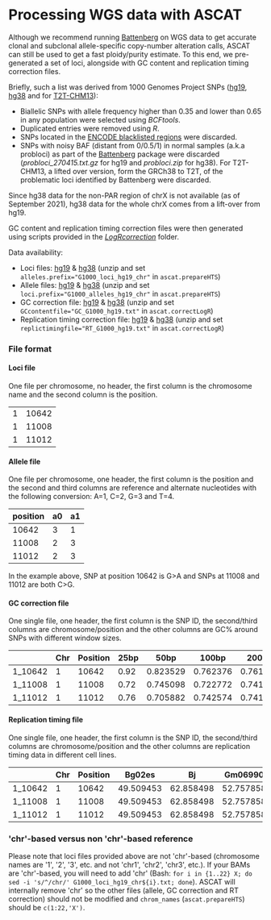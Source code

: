 # Processing WGS data with ASCAT
Although we recommend running [Battenberg](https://github.com/Wedge-lab/battenberg) on WGS data to get accurate clonal and subclonal allele-specific copy-number alteration calls, ASCAT can still be used to get a fast ploidy/purity estimate. To this end, we pre-generated a set of loci, alongside with GC content and replication timing correction files.

Briefly, such a list was derived from 1000 Genomes Project SNPs ([hg19](http://ftp.1000genomes.ebi.ac.uk/vol1/ftp/release/20130502/), [hg38](http://ftp.1000genomes.ebi.ac.uk/vol1/ftp/data_collections/1000_genomes_project/release/20190312_biallelic_SNV_and_INDEL/) and for [T2T-CHM13](https://s3-us-west-2.amazonaws.com/human-pangenomics/index.html?prefix=T2T/CHM13/assemblies/variants/1000_Genomes_Project/chm13v2.0/unrelated_samples_2504/)):

- Biallelic SNPs with allele frequency higher than 0.35 and lower than 0.65 in any population were selected using *BCFtools*.
- Duplicated entries were removed using *R*.
- SNPs located in the [ENCODE blacklisted regions](https://github.com/Boyle-Lab/Blacklist/) were discarded.
- SNPs with noisy BAF (distant from 0/0.5/1) in normal samples (a.k.a probloci) as part of the [Battenberg](https://github.com/Wedge-lab/battenberg) package were discarded (*probloci_270415.txt.gz* for hg19 and *probloci.zip* for hg38). For T2T-CHM13, a lifted over version, form the GRCh38 to T2T, of the problematic loci identified by Battenberg were discarded.

Since hg38 data for the non-PAR region of chrX is not available (as of September 2021), hg38 data for the whole chrX comes from a lift-over from hg19.

GC content and replication timing correction files were then generated using scripts provided in the *[LogRcorrection](../../LogRcorrection)* folder.

Data availability:

- Loci files: [hg19](https://drive.google.com/file/d/1W0Yxkj9osFs6raEc18TuNhBG9wthnPoB/view?usp=share_link) & [hg38](https://drive.google.com/file/d/1uD2emA-LRJKYabrKSOH-XL40QnyJW1Lh/view?usp=share_link) (unzip and set `alleles.prefix="G1000_loci_hg19_chr"` in `ascat.prepareHTS`)
- Allele files: [hg19](https://drive.google.com/file/d/1ztA_LrBVsyMJJ6niiqcf_5uvTvxJPOze/view?usp=share_link) & [hg38](https://drive.google.com/file/d/14iDvfUegZ4eF5wSuxkeEA7yR-yZYkLjt/view?usp=share_link) (unzip and set `loci.prefix="G1000_alleles_hg19_chr"` in `ascat.prepareHTS`)
- GC correction file: [hg19](https://drive.google.com/file/d/1JB4tBGJmzmjYDtpYY9estRxdTYQSLldD/view?usp=share_link) & [hg38](https://drive.google.com/file/d/1919sBMW5_ul8dXHNgy58_dFy79fpfGY8/view?usp=share_link) (unzip and set `GCcontentfile="GC_G1000_hg19.txt"` in `ascat.correctLogR`)
- Replication timing correction file: [hg19](https://drive.google.com/file/d/1K1qSS8NUzMM8sXdVD8wan9wQ0WRoW593/view?usp=share_link) & [hg38](https://drive.google.com/file/d/1coDFcPp3bCWr-9ZaNoCzQUwewdEfH7fg/view?usp=share_link) (unzip and set `replictimingfile="RT_G1000_hg19.txt"` in `ascat.correctLogR`)

### File format

#### Loci file
One file per chromosome, no header, the first column is the chromosome name and the second column is the position.

| | |
| --- | --- |
| 1 | 10642 |
| 1 | 11008 |
| 1 | 11012 |

#### Allele file
One file per chromosome, one header, the first column is the position and the second and third columns are reference and alternate nucleotides with the following conversion: A=1, C=2, G=3 and T=4.

| position | a0 | a1 |
| --- | --- | --- |
| 10642 | 3 | 1 |
| 11008 | 2 | 3 |
| 11012 | 2 | 3 |

In the example above, SNP at position 10642 is G>A and SNPs at 11008 and 11012 are both C>G.

#### GC correction file
One single file, one header, the first column is the SNP ID, the second/third columns are chromosome/position and the other columns are GC% around SNPs with different window sizes.

| | Chr | Position | 25bp | 50bp | 100bp | 200bp | 500bp | 1kb | 2kb | 5kb | 10kb | 20kb | 50kb | 100kb | 200kb | 500kb | 1Mb |
| --- | --- | --- | --- | --- | --- | --- | --- | --- | --- | --- | --- | --- | --- | --- | --- | --- | --- |
| 1_10642 | 1 | 10642 | 0.92 | 0.823529 | 0.762376 | 0.761194 | 0.722555 | 0.677323 | 0.625457 | 0.595799 | 0.590039 | 0.5845710.533734 | 0.458927 | 0.421891 | 0.425195 | 0.423964 |
| 1_11008 | 1 | 11008 | 0.72 | 0.745098 | 0.722772 | 0.741294 | 0.730539 | 0.705295 | 0.594703 | 0.593501 | 0.594541 | 0.5832120.534297 | 0.457987 | 0.42164 | 0.425088 | 0.423964 |
| 1_11012 | 1 | 11012 | 0.76 | 0.705882 | 0.742574 | 0.741294 | 0.726547 | 0.706294 | 0.595202 | 0.593964 | 0.594478 | 0.5831820.53433 | 0.457971 | 0.421633 | 0.425084 | 0.423964 |

#### Replication timing file
One single file, one header, the first column is the SNP ID, the second/third columns are chromosome/position and the other columns are replication timing data in different cell lines.

| | Chr | Position | Bg02es | Bj | Gm06990 | Gm12801 | Gm12812 | Gm12813 | Gm12878 | Helas3 | Hepg2 | Huvec | Imr90 | K562 | Mcf7 | Nhek | Sknsh |
| --- | --- | --- | --- | --- | --- | --- | --- | --- | --- | --- | --- | --- | --- | --- | --- | --- | --- |
| 1_10642 | 1 | 10642 | 49.509453 | 62.858498 | 52.757858 | 61.294971 | 51.757736 | 43.72905 | 48.088467 | 54.11837 | 58.062084 | 47.565636 | 68.790581 | 68.970825 | 57.467934 | 56.897934 | 60.012413 |
| 1_11008 | 1 | 11008 | 49.509453 | 62.858498 | 52.757858 | 61.294971 | 51.757736 | 43.72905 | 48.088467 | 54.11837 | 58.062084 | 47.565636 | 68.790581 | 68.970825 | 57.467934 | 56.897934 | 60.012413 |
| 1_11012 | 1 | 11012 | 49.509453 | 62.858498 | 52.757858 | 61.294971 | 51.757736 | 43.72905 | 48.088467 | 54.11837 | 58.062084 | 47.565636 | 68.790581 | 68.970825 | 57.467934 | 56.897934 | 60.012413 |

### 'chr'-based versus non 'chr'-based reference

Please note that loci files provided above are not 'chr'-based (chromosome names are '1', '2', '3', etc. and not 'chr1', 'chr2', 'chr3', etc.). If your BAMs are 'chr'-based, you will need to add 'chr' (Bash: `for i in {1..22} X; do sed -i 's/^/chr/' G1000_loci_hg19_chr${i}.txt; done`). ASCAT will internally remove 'chr' so the other files (allele, GC correction and RT correction) should not be modified and `chrom_names` (`ascat.prepareHTS`) should be `c(1:22,'X')`.
